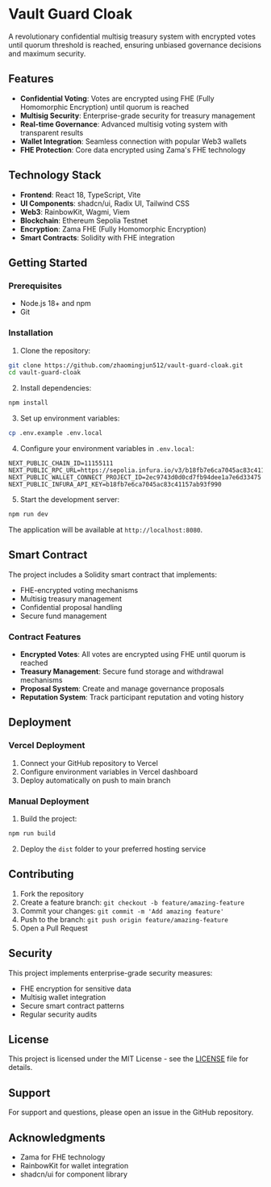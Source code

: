 # Vault Guard Cloak

A revolutionary confidential multisig treasury system with encrypted votes until quorum threshold is reached, ensuring unbiased governance decisions and maximum security.

## Features

- **Confidential Voting**: Votes are encrypted using FHE (Fully Homomorphic Encryption) until quorum is reached
- **Multisig Security**: Enterprise-grade security for treasury management
- **Real-time Governance**: Advanced multisig voting system with transparent results
- **Wallet Integration**: Seamless connection with popular Web3 wallets
- **FHE Protection**: Core data encrypted using Zama's FHE technology

## Technology Stack

- **Frontend**: React 18, TypeScript, Vite
- **UI Components**: shadcn/ui, Radix UI, Tailwind CSS
- **Web3**: RainbowKit, Wagmi, Viem
- **Blockchain**: Ethereum Sepolia Testnet
- **Encryption**: Zama FHE (Fully Homomorphic Encryption)
- **Smart Contracts**: Solidity with FHE integration

## Getting Started

### Prerequisites

- Node.js 18+ and npm
- Git

### Installation

1. Clone the repository:
```bash
git clone https://github.com/zhaomingjun512/vault-guard-cloak.git
cd vault-guard-cloak
```

2. Install dependencies:
```bash
npm install
```

3. Set up environment variables:
```bash
cp .env.example .env.local
```

4. Configure your environment variables in `.env.local`:
```env
NEXT_PUBLIC_CHAIN_ID=11155111
NEXT_PUBLIC_RPC_URL=https://sepolia.infura.io/v3/b18fb7e6ca7045ac83c41157ab93f990
NEXT_PUBLIC_WALLET_CONNECT_PROJECT_ID=2ec9743d0d0cd7fb94dee1a7e6d33475
NEXT_PUBLIC_INFURA_API_KEY=b18fb7e6ca7045ac83c41157ab93f990
```

5. Start the development server:
```bash
npm run dev
```

The application will be available at `http://localhost:8080`.

## Smart Contract

The project includes a Solidity smart contract that implements:

- FHE-encrypted voting mechanisms
- Multisig treasury management
- Confidential proposal handling
- Secure fund management

### Contract Features

- **Encrypted Votes**: All votes are encrypted using FHE until quorum is reached
- **Treasury Management**: Secure fund storage and withdrawal mechanisms
- **Proposal System**: Create and manage governance proposals
- **Reputation System**: Track participant reputation and voting history

## Deployment

### Vercel Deployment

1. Connect your GitHub repository to Vercel
2. Configure environment variables in Vercel dashboard
3. Deploy automatically on push to main branch

### Manual Deployment

1. Build the project:
```bash
npm run build
```

2. Deploy the `dist` folder to your preferred hosting service

## Contributing

1. Fork the repository
2. Create a feature branch: `git checkout -b feature/amazing-feature`
3. Commit your changes: `git commit -m 'Add amazing feature'`
4. Push to the branch: `git push origin feature/amazing-feature`
5. Open a Pull Request

## Security

This project implements enterprise-grade security measures:

- FHE encryption for sensitive data
- Multisig wallet integration
- Secure smart contract patterns
- Regular security audits

## License

This project is licensed under the MIT License - see the [LICENSE](LICENSE) file for details.

## Support

For support and questions, please open an issue in the GitHub repository.

## Acknowledgments

- Zama for FHE technology
- RainbowKit for wallet integration
- shadcn/ui for component library